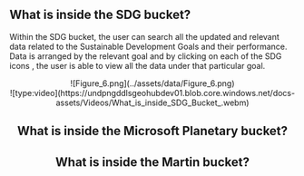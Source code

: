 ## What is inside the SDG bucket?

Within the SDG bucket, the user can search all the updated and relevant data related to the Sustainable Development Goals and their performance.
Data is arranged by the relevant goal and by clicking on each of the SDG icons , the user is able to view all the data under that particular goal.

<center> ![Figure_6.png](../assets/data/Figure_6.png)

<center> ![type:video](https://undpngddlsgeohubdev01.blob.core.windows.net/docs-assets/Videos/What_is_inside_SDG_Bucket_.webm)</center>

## What is inside the Microsoft Planetary bucket?

## What is inside the Martin bucket?
